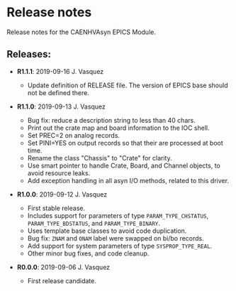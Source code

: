 # Release notes

Release notes for the CAENHVAsyn EPICS Module.

## Releases:
* __R1.1.1__: 2019-09-16 J. Vasquez
  * Update definition of RELEASE file. The version of EPICS base should not be defined there.

* __R1.1.0__: 2019-09-13 J. Vasquez
  * Bug fix: reduce a description string to less than 40 chars.
  * Print out the crate map and board information to the IOC shell.
  * Set PREC=2 on analog records.
  * Set PINI=YES on output records so that their are processed at boot time.
  * Rename the class "Chassis" to "Crate" for clarity.
  * Use smart pointer to handle Crate, Board, and Channel objects, to avoid resource leaks.
  * Add exception handling in all asyn I/O methods, related to this driver.

* __R1.0.0__: 2019-09-12 J. Vasquez
  * First stable release.
  * Includes support for parameters of type `PARAM_TYPE_CHSTATUS`, `PARAM_TYPE_BDSTATUS`, and `PARAM_TYPE_BINARY`.
  * Uses template base classes to avoid code duplication.
  * Bug fix: `ZNAM` and `ONAM` label were swapped on bi/bo records.
  * Add support for system parameters of type `SYSPROP_TYPE_REAL`.
  * Other minor bug fixes, and code cleanup.

* __R0.0.0__: 2019-09-06 J. Vasquez
  * First release candidate.
